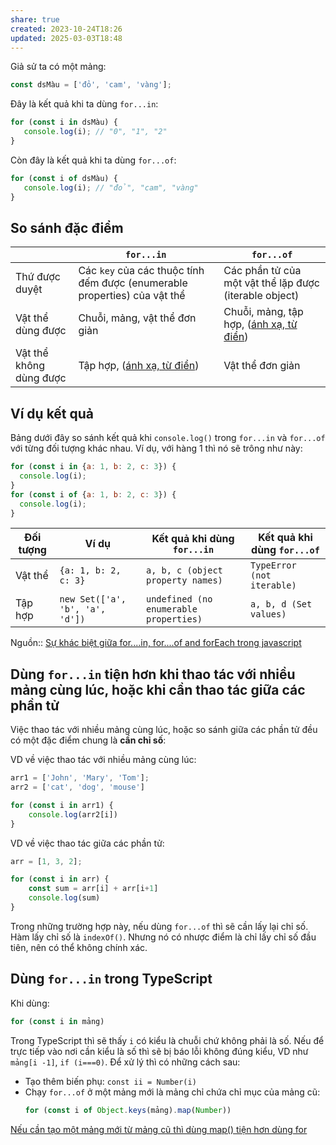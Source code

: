 ```yaml
---
share: true
created: 2023-10-24T18:26
updated: 2025-03-03T18:48
---
```

Giả sử ta có một mảng:
```js
const dsMàu = ['đỏ', 'cam', 'vàng'];
```
Đây là kết quả khi ta dùng `for...in`:
```js
for (const i in dsMàu) {
   console.log(i); // "0", "1", "2"
}
```
Còn đây là kết quả khi ta dùng `for...of`:
```js
for (const i of dsMàu) {
   console.log(i); // "đỏ", "cam", "vàng"
}
```

## So sánh đặc điểm

|                         | `for...in`                                                                           | `for...of`                                                                                        |
| ----------------------- | ------------------------------------------------------------------------------------ | ------------------------------------------------------------------------------------------------- |
| Thứ được duyệt          | Các `key` của các thuộc tính đếm được (enumerable properties) của vật thể            | Các phần tử của một vật thể lặp được (iterable object)                                            |
| Vật thể dùng được       | Chuỗi, mảng, vật thể đơn giản                                                        | Chuỗi, mảng, tập hợp, ([ánh xạ, từ điển](../../../Map%20trong%20JS%20t%C6%B0%C6%A1ng%20%C4%91%C6%B0%C6%A1ng%20v%E1%BB%9Bi%20dictionary%20trong%20Python.md)) |
| Vật thể không dùng được | Tập hợp, ([ánh xạ, từ điển](../../../Map%20trong%20JS%20t%C6%B0%C6%A1ng%20%C4%91%C6%B0%C6%A1ng%20v%E1%BB%9Bi%20dictionary%20trong%20Python.md)) | Vật thể đơn giản                                                                                  |

## Ví dụ kết quả
Bảng dưới đây so sánh kết quả khi `console.log()` trong `for...in` và `for...of` với từng đối tượng khác nhau. Ví dụ, với hàng 1 thì nó sẽ trông như này:
```js
for (const i in {a: 1, b: 2, c: 3}) {
  console.log(i);
}
for (const i of {a: 1, b: 2, c: 3}) {
  console.log(i);
}
```

| Đối tượng | Ví dụ                           | Kết quả khi dùng `for...in`            | Kết quả khi dùng `for...of` |
| --------- | ------------------------------- | -------------------------------------- | --------------------------- |
| Vật thể   | `{a: 1, b: 2, c: 3}`            | `a, b, c (object property names)`      | `TypeError (not iterable)`  |
| Tập hợp   | `new Set(['a', 'b', 'a', 'd'])` | `undefined (no enumerable properties)` | `a, b, d (Set values)`      |

Nguồn:: [Sự khác biệt giữa for....in, for....of and forEach trong javascript](https://anonystick.com/blog-developer/su-khac-biet-giua-forin-forof-and-foreach-trong-javascript-2020041337746860)

## Dùng `for...in` tiện hơn khi thao tác với nhiều mảng cùng lúc, hoặc khi cần thao tác giữa các phần tử
Việc thao tác với nhiều mảng cùng lúc, hoặc so sánh giữa các phần tử đều có một đặc điểm chung là **cần chỉ số**:

VD về việc thao tác với nhiều mảng cùng lúc:
```js
arr1 = ['John', 'Mary', 'Tom']; 
arr2 = ['cat', 'dog', 'mouse']

for (const i in arr1) {
    console.log(arr2[i])
}
```

VD về việc thao tác giữa các phần tử:
```js
arr = [1, 3, 2]; 

for (const i in arr) {
    const sum = arr[i] + arr[i+1]
    console.log(sum)
}
```

Trong những trường hợp này, nếu dùng `for...of` thì sẽ cần lấy lại chỉ số. Hàm lấy chỉ số là `indexOf()`. Nhưng nó có nhược điểm là chỉ lấy chỉ số đầu tiên, nên có thể không chính xác.

## Dùng `for...in` trong TypeScript
Khi dùng:
```js
for (const i in mảng)
```
Trong TypeScript thì sẽ thấy `i` có kiểu là chuỗi chứ không phải là số. Nếu để trực tiếp vào nơi cần kiểu là số thì sẽ bị báo lỗi không đúng kiểu, VD như `mảng[i -1]`, `if (i===0)`. Để xử lý thì có những cách sau:
- Tạo thêm biến phụ: `const ii = Number(i)`
- Chạy `for...of` ở một mảng mới là mảng chỉ chứa chỉ mục của mảng cũ:
  ```js
  for (const i of Object.keys(mảng).map(Number))
  ```

[Nếu cần tạo một mảng mới từ mảng cũ thì dùng map() tiện hơn dùng for](./N%E1%BA%BFu%20c%E1%BA%A7n%20t%E1%BA%A1o%20m%E1%BB%99t%20m%E1%BA%A3ng%20m%E1%BB%9Bi%20t%E1%BB%AB%20m%E1%BA%A3ng%20c%C5%A9%20th%C3%AC%20d%C3%B9ng%20map()%20ti%E1%BB%87n%20h%C6%A1n%20d%C3%B9ng%20for.md) 